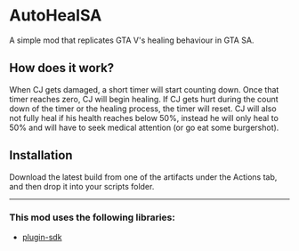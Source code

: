 # AutoHealSA
 A simple mod that replicates GTA V's healing behaviour in GTA SA.

## How does it work?

When CJ gets damaged, a short timer will start counting down. Once that timer reaches zero, CJ will begin healing. If CJ gets hurt during the count down of the timer or the healing process, the timer will reset. CJ will also not fully heal if his health reaches below 50%, instead he will only heal to 50% and will have to seek medical attention (or go eat some burgershot).

## Installation

Download the latest build from one of the artifacts under the Actions tab, and then drop it into your scripts folder.

---

### This mod uses the following libraries:
* [plugin-sdk](https://github.com/DK22Pac/plugin-sdk)
